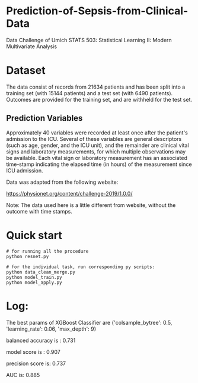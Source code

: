 # Prediction-of-Sepsis-from-Clinical-Data
Data Challenge of Umich STATS 503: Statistical Learning II: Modern Multivariate Analysis

# Dataset

The data consist of records from 21634 patients and has been split into a training set (with 15144 patients) and a test set (with 6490 patients).  Outcomes are provided for the training set, and are withheld for the test set.

## Prediction Variables

Approximately 40 variables were recorded at least once after the patient's admission to the ICU.  Several of these variables are general descriptors (such as age, gender, and the ICU unit), and the remainder are clinical vital signs and laboratory measurements, for which multiple observations may be available.  Each vital sign or laboratory measurement has an associated time-stamp indicating the elapsed time (in hours) of the measurement since ICU admission. 

Data was adapted from the following website:

https://physionet.org/content/challenge-2019/1.0.0/

Note: The data used here is a little different from website, without the outcome with time stamps.

# Quick start
```shell
# for running all the procedure
python resnet.py 

# for the individual task, run corresponding py scripts:
python data_clean_merge.py
python model_train.py
python model_apply.py
```

# Log:
The best params of XGBoost Classifier are {'colsample_bytree': 0.5, 'learning_rate': 0.06, 'max_depth': 9}

balanced accuracy is : 0.731

model score is : 0.907

precision score is: 0.737

AUC is: 0.885

